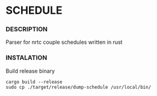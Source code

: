 # SCHEDULE
### DESCRIPTION
Parser for nrtc couple schedules written in rust

### INSTALATION
Build release binary
```
cargo build --release
sudo cp ./target/release/dump-schedule /usr/local/bin/
```

